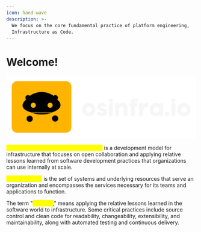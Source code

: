 ```yaml
---
icon: hand-wave
description: >-
  We focus on the core fundamental practice of platform engineering,
  Infrastructure as Code.
---
```


# Welcome!

![](.gitbook/assets/osinfra)

<mark style="color:yellow;">**Open Source Infrastructure (as Code)**</mark> is a development model for infrastructure that focuses on open collaboration and applying relative lessons learned from software development practices that organizations can use internally at scale.

<mark style="color:yellow;">**Infrastructure**</mark> is the set of systems and underlying resources that serve an organization and encompasses the services necessary for its teams and applications to function.

The term "<mark style="color:yellow;">**as code**</mark>," means applying the relative lessons learned in the software world to infrastructure. Some critical practices include source control and clean code for readability, changeability, extensibility, and maintainability, along with automated testing and continuous delivery.
